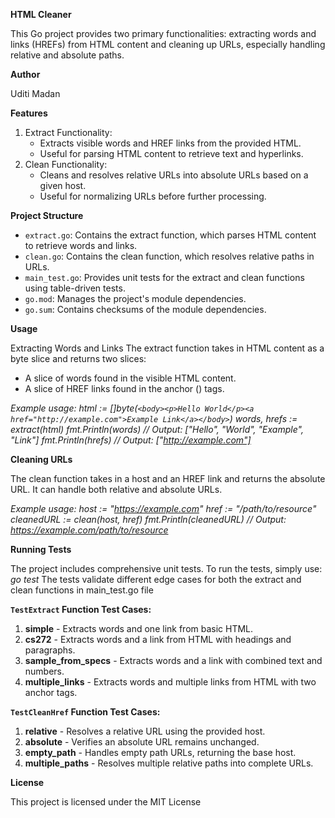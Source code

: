 **HTML Cleaner**

This Go project provides two primary functionalities: extracting words and links (HREFs) from HTML content and cleaning up URLs, especially handling relative and absolute paths.

**Author**

Uditi Madan

**Features**

1. Extract Functionality:
    * Extracts visible words and HREF links from the provided HTML.
    * Useful for parsing HTML content to retrieve text and hyperlinks.
2. Clean Functionality:
    * Cleans and resolves relative URLs into absolute URLs based on a given host.
    * Useful for normalizing URLs before further processing.

**Project Structure**

* `extract.go`: Contains the extract function, which parses HTML content to retrieve words and links.
* `clean.go`: Contains the clean function, which resolves relative paths in URLs.
* `main_test.go`: Provides unit tests for the extract and clean functions using table-driven tests.
* `go.mod`: Manages the project's module dependencies.
* `go.sum`: Contains checksums of the module dependencies.

**Usage**

Extracting Words and Links
The extract function takes in HTML content as a byte slice and returns two slices:
* A slice of words found in the visible HTML content.
* A slice of HREF links found in the anchor (<a>) tags.

*Example usage:
html := []byte(`<body><p>Hello World</p><a href="http://example.com">Example Link</a></body>`)
words, hrefs := extract(html)
fmt.Println(words)  // Output: ["Hello", "World", "Example", "Link"]
fmt.Println(hrefs)  // Output: ["http://example.com"]*

**Cleaning URLs**

The clean function takes in a host and an HREF link and returns the absolute URL. It can handle both relative and absolute URLs.

*Example usage:
host := "https://example.com"
href := "/path/to/resource"
cleanedURL := clean(host, href)
fmt.Println(cleanedURL)  // Output: https://example.com/path/to/resource*

**Running Tests**

The project includes comprehensive unit tests. To run the tests, simply use:
*go test*
The tests validate different edge cases for both the extract and clean functions in main_test.go file

**`TestExtract` Function Test Cases:**
1. **simple** - Extracts words and one link from basic HTML.
2. **cs272** - Extracts words and a link from HTML with headings and paragraphs.
3. **sample_from_specs** - Extracts words and a link with combined text and numbers.
4. **multiple_links** - Extracts words and multiple links from HTML with two anchor tags.

**`TestCleanHref` Function Test Cases:**
1. **relative** - Resolves a relative URL using the provided host.
2. **absolute** - Verifies an absolute URL remains unchanged.
3. **empty_path** - Handles empty path URLs, returning the base host.
4. **multiple_paths** - Resolves multiple relative paths into complete URLs.

**License**

This project is licensed under the MIT License
